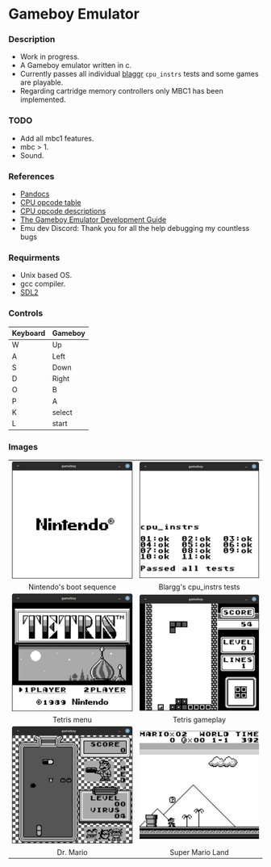 # Gameboy Emulator

### Description
  - Work in progress.
  - A Gameboy emulator written in c.
  - Currently passes all individual [blaggr](https://github.com/retrio/gb-test-roms) `cpu_instrs` tests and some games are playable.
  - Regarding cartridge memory controllers only MBC1 has been implemented.

### TODO
  - Add all mbc1 features.
  - mbc > 1.
  - Sound.

### References
  - [Pandocs](https://gbdev.io/pandocs/)
  - [CPU opcode table](https://izik1.github.io/gbops/)
  - [CPU opcode descriptions](https://rgbds.gbdev.io/docs/v0.5.1/gbz80.7)
  - [The Gameboy Emulator Development Guide](https://hacktixme.ga/GBEDG/)
  - Emu dev Discord: Thank you for all the help debugging my countless bugs

### Requirments
  - Unix based OS.
  - gcc compiler.
  - [SDL2](https://www.libsdl.org/)

### Controls
| Keyboard | Gameboy |
| -------- | --------|
| W        | Up      |
| A        | Left    |
| S        | Down    |
| D        | Right   |
| O        | B       |
| P        | A       |
| K        | select  |
| L        | start   |

### Images

|   |   |
|:---:|:---:|
| ![alt text](other/images/boot.png) | ![alt text](other/images/blargg.png) |
| Nintendo's boot sequence | Blargg's cpu_instrs tests |
| ![alt text](other/images/tetris_menu.png) | ![alt text](other/images/tetris.png) |
| Tetris menu | Tetris gameplay |
| ![alt text](other/images/drmario.png) | ![alt text](other/images/super_mario_land.gif)
| Dr. Mario | Super Mario Land |